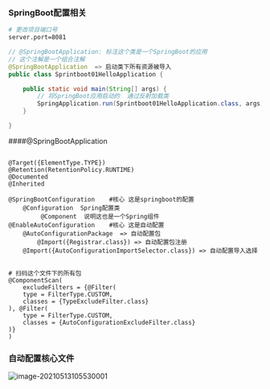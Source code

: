 ### SpringBoot配置相关

```bash
# 更改项目端口号
server.port=8081
```



```java
// @SpringBootApplication: 标注这个类是一个SpringBoot的应用
// 这个注解是一个组合注解
@SpringBootApplication  => 启动类下所有资源被导入
public class Sprintboot01HelloApplication {

    public static void main(String[] args) {
        // 将SpringBoot应用启动的  通过反射加载类
        SpringApplication.run(Sprintboot01HelloApplication.class, args);
    }

}

```

####@SpringBootApplication

```properties

@Target({ElementType.TYPE})
@Retention(RetentionPolicy.RUNTIME)
@Documented
@Inherited

@SpringBootConfiguration    #核心 这是springboot的配置
	@Configuration  Spring配置类
		 @Component  说明这也是一个Spring组件
@EnableAutoConfiguration	#核心 这是自动配置
	@AutoConfigurationPackage  => 自动配置包
		@Import({Registrar.class}) => 自动配置包注册
	@Import({AutoConfigurationImportSelector.class}) => 自动配置导入选择


# 扫码这个文件下的所有包
@ComponentScan(
    excludeFilters = {@Filter(
    type = FilterType.CUSTOM,
    classes = {TypeExcludeFilter.class}
), @Filter(
    type = FilterType.CUSTOM,
    classes = {AutoConfigurationExcludeFilter.class}
)}
)
```

### 自动配置核心文件

![image-20210513105530001](G:\各科笔记\springBoot\SpringBoot基础.assets\image-20210513105530001.png)

